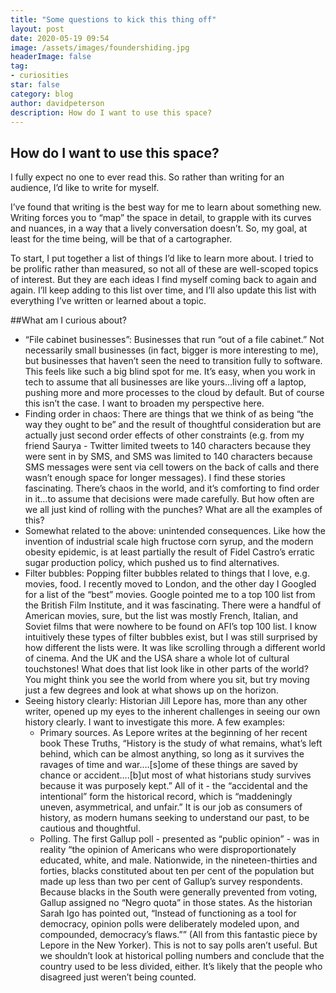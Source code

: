 ```yaml
---
title: "Some questions to kick this thing off"
layout: post
date: 2020-05-19 09:54
image: /assets/images/foundershiding.jpg
headerImage: false
tag:
- curiosities
star: false
category: blog
author: davidpeterson
description: How do I want to use this space?
---
```


## How do I want to use this space?

I fully expect no one to ever read this. So rather than writing for an audience, I’d like to write for myself.

I’ve found that writing is the best way for me to learn about something new. Writing forces you to “map” the space in detail, to grapple with its curves and nuances, in a way that a lively conversation doesn’t. So, my goal, at least for the time being, will be that of a cartographer.

To start, I put together a list of things I’d like to learn more about. I tried to be prolific rather than measured, so not all of these are well-scoped topics of interest. But they are each ideas I find myself coming back to again and again.
I’ll keep adding to this list over time, and I’ll also update this list with everything I’ve written or learned about a topic.

##What am I curious about?

* “File cabinet businesses”: Businesses that run “out of a file cabinet.” Not necessarily small businesses (in fact, bigger is more interesting to me), but businesses that haven’t seen the need to transition fully to software. This feels like such a big blind spot for me. It’s easy, when you work in tech to assume that all businesses are like yours…living off a laptop, pushing more and more processes to the cloud by default. But of course this isn’t the case. I want to broaden my perspective here.
* Finding order in chaos: There are things that we think of as being “the way they ought to be” and the result of thoughtful consideration but are actually just second order effects of other constraints (e.g. from my friend Saurya - Twitter limited tweets to 140 characters because they were sent in by SMS, and SMS was limited to 140 characters because SMS messages were sent via cell towers on the back of calls and there wasn’t enough space for longer messages). I find these stories fascinating. There’s chaos in the world, and it’s comforting to find order in it…to assume that decisions were made carefully. But how often are we all just kind of rolling with the punches? What are all the examples of this?
* Somewhat related to the above: unintended consequences. Like how the invention of industrial scale high fructose corn syrup, and the modern obesity epidemic, is at least partially the result of Fidel Castro’s erratic sugar production policy, which pushed us to find alternatives.
* Filter bubbles: Popping filter bubbles related to things that I love, e.g. movies, food. I recently moved to London, and the other day I Googled for a list of the “best” movies. Google pointed me to a top 100 list from the British Film Institute, and it was fascinating. There were a handful of American movies, sure, but the list was mostly French, Italian, and Soviet films that were nowhere to be found on AFI’s top 100 list. I know intuitively these types of filter bubbles exist, but I was still surprised by how different the lists were. It was like scrolling through a different world of cinema. And the UK and the USA share a whole lot of cultural touchstones! What does that list look like in other parts of the world? You might think you see the world from where you sit, but try moving just a few degrees and look at what shows up on the horizon.
* Seeing history clearly: Historian Jill Lepore has, more than any other writer, opened up my eyes to the inherent challenges in seeing our own history clearly. I want to investigate this more. A few examples:
    * Primary sources. As Lepore writes at the beginning of her recent book These Truths, “History is the study of what remains, what’s left behind, which can be almost anything, so long as it survives the ravages of time and war….[s]ome of these things are saved by chance or accident….[b]ut most of what historians study survives because it was purposely kept.” All of it - the “accidental and the intentional” form the historical record, which is “maddeningly uneven, asymmetrical, and unfair.” It is our job as consumers of history, as modern humans seeking to understand our past, to be cautious and thoughtful.
    * Polling. The first Gallup poll - presented as “public opinion” - was in reality “the opinion of Americans who were disproportionately educated, white, and male. Nationwide, in the nineteen-thirties and forties, blacks constituted about ten per cent of the population but made up less than two per cent of Gallup’s survey respondents. Because blacks in the South were generally prevented from voting, Gallup assigned no “Negro quota” in those states. As the historian Sarah Igo has pointed out, “Instead of functioning as a tool for democracy, opinion polls were deliberately modeled upon, and compounded, democracy’s flaws.”” (All from this fantastic piece by Lepore in the New Yorker). This is not to say polls aren’t useful. But we shouldn’t look at historical polling numbers and conclude that the country used to be less divided, either. It’s likely that the people who disagreed just weren’t being counted.

